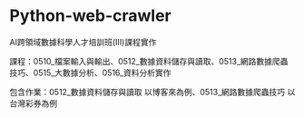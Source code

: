 # Python-web-crawler
AI跨領域數據科學人才培訓班(III)課程實作

課程：0510_檔案輸入與輸出、0512_數據資料儲存與讀取、0513_網路數據爬蟲技巧、0515_大數據分析、0516_資料分析實作

包含作業：0512_數據資料儲存與讀取 以博客來為例、0513_網路數據爬蟲技巧 以台灣彩券為例
